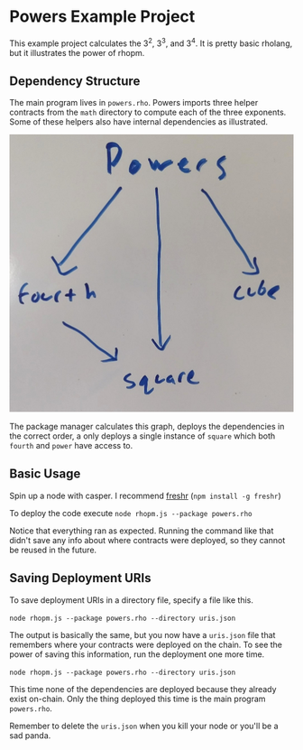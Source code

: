 # Powers Example Project

This example project calculates the 3<sup>2</sup>, 3<sup>3</sup>, and 3<sup>4</sup>. It is pretty basic rholang, but it illustrates the power of rhopm.

## Dependency Structure

The main program lives in `powers.rho`. Powers imports three helper contracts from the `math` directory to compute each of the three exponents. Some of these helpers also have internal dependencies as illustrated.

![Dependency graph for powers example](graph.jpg)

The package manager calculates this graph, deploys the dependencies in the correct order, a only deploys a single instance of `square` which both `fourth` and `power` have access to.

## Basic Usage

Spin up a node with casper. I recommend [freshr](https://github.com/JoshOrndorff/freshr) (`npm install -g freshr`)

To deploy the code execute `node rhopm.js --package powers.rho`

Notice that everything ran as expected. Running the command like that didn't save any info about where contracts were deployed, so they cannot be reused in the future.

## Saving Deployment URIs
To save deployment URIs in a directory file, specify a file like this.

`node rhopm.js --package powers.rho --directory uris.json`

The output is basically the same, but you now have a `uris.json` file that remembers where your contracts were deployed on the chain. To see the power of saving this information, run the deployment one more time.

`node rhopm.js --package powers.rho --directory uris.json`

This time none of the dependencies are deployed because they already exist on-chain. Only the thing deployed this time is the main program `powers.rho`.

Remember to delete the `uris.json` when you kill your node or you'll be a sad panda.
